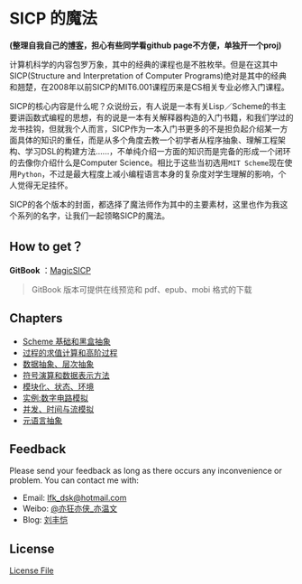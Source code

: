 # SICP 的魔法

**(整理自我自己的[博客](https://lfkdsk.github.io)，担心有些同学看github page不方便，单独开一个proj)**

计算机科学的内容包罗万象，其中的经典的课程也是不胜枚举。但是在这其中SICP(Structure and Interpretation of Computer Programs)绝对是其中的经典和翘楚，在2008年以前SICP的MIT6.001课程历来是CS相关专业必修入门课程。

SICP的核心内容是什么呢？众说纷云，有人说是一本有关Lisp／Scheme的书主要讲函数式编程的思想，有的说是一本有关解释器构造的入门书籍，和我们学过的龙书挂钩，但就我个人而言，SICP作为一本入门书更多的不是担负起介绍某一方面具体的知识的重任，而是从多个角度去教一个初学者从程序抽象、理解工程架构、学习DSL的构建方法......，不单纯介绍一方面的知识而是完备的形成一个闭环的去像你介绍什么是Computer Science。相比于这些当初选用`MIT Scheme`现在使用`Python`，不过是最大程度上减小编程语言本身的复杂度对学生理解的影响，个人觉得无足挂怀。

SICP的各个版本的封面，都选择了魔法师作为其中的主要素材，这里也作为我这个系列的名字，让我们一起领略SICP的魔法。

## How to get？

**GitBook** ：[MagicSICP](https://www.gitbook.com/book/lfkdsk/magicsicp/details)

> GitBook 版本可提供在线预览和 pdf、epub、mobi 格式的下载

## Chapters

* [Scheme 基础和黑盒抽象](page/learn_sicp_0.md)
* [过程的求值计算和高阶过程](page/learn_sicp_1.md)
* [数据抽象、层次抽象](page/learn_sicp_2.md)
* [符号演算和数据表示方法](page/learn_sicp_3.md)
* [模块化、状态、环境](page/learn_sicp_4.md)
* [实例:数字电路模拟](page/learn_sicp_5.md)
* [并发、时间与流模拟](page/learn_sicp_6.md)
* [元语言抽象](page/learn_sicp_7.md)

## Feedback    
Please send your feedback as long as there occurs any inconvenience or problem. You can contact me with:
* Email: lfk_dsk@hotmail.com  
* Weibo: [@亦狂亦侠_亦温文](http://www.weibo.com/u/2443510260)  
* Blog:  [刘丰恺](https://lfkdsk.github.io/)  

## License

[License File](LICENSE)

